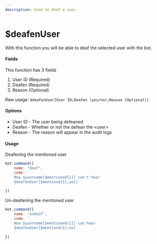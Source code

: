 ```yaml
---
description: Used to deaf a user.
---
```


# $deafenUser

With this function you will be able to deaf the selected user with the bot.

#### Fields

This function has 3 fields

1. User ID \(Required\)
2. Deafen \(Required\)
3. Reason \(Optional\)

Raw usage: `$deafenUser[User ID;Deafen (yes/no);Reason (Optional)]`

#### Options

* User ID - The user being defeaned
* Deafen - Whether or not the defean the &lt;user&gt;
* Reason - The reason will appear in the audit logs

#### Usage

Deafening the mentioned user

```javascript
bot.command({
    name: "deaf",
    code: `
    Now $username[$mentioned[1]] can't hear
    $deafenUser[$mentiond[1];yes]
    `
})
```

Un-deafening the mentioned user

```javascript
bot.command({
    name: "undeaf",
    code: `
    Now $username[$mentioned[1]] can hear
    $deafenUser[$mentiond[1];no]
    `
})
```


